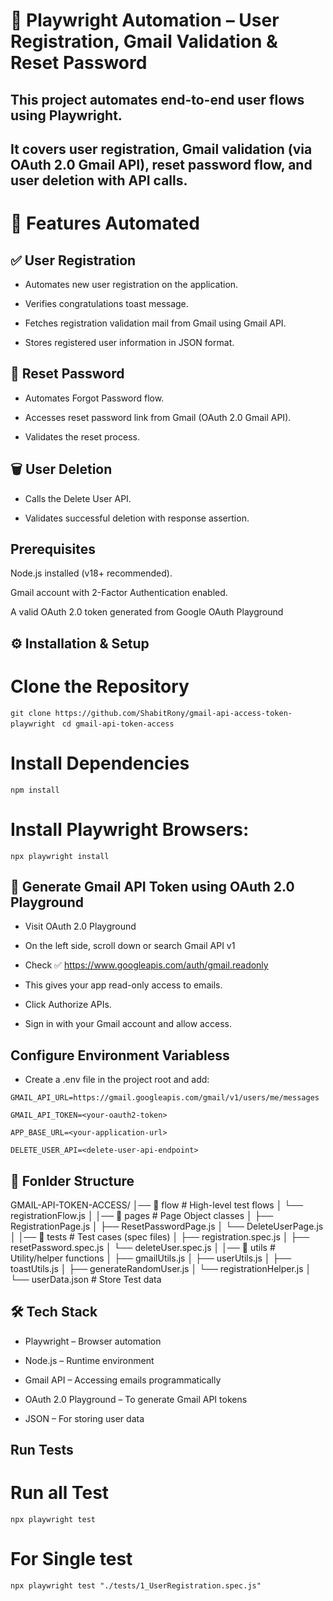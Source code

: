 # 📌 Playwright Automation – User Registration, Gmail Validation & Reset Password

## This project automates end-to-end user flows using Playwright.
## It covers user registration, Gmail validation (via OAuth 2.0 Gmail API), reset password flow, and user deletion with API calls.

# 🚀 Features Automated
## ✅ User Registration

- Automates new user registration on the application.

- Verifies congratulations toast message.

- Fetches registration validation mail from Gmail using Gmail API.

- Stores registered user information in JSON format.

## 🔑 Reset Password

- Automates Forgot Password flow.

- Accesses reset password link from Gmail (OAuth 2.0 Gmail API).

- Validates the reset process.

## 🗑️ User Deletion

- Calls the Delete User API.

- Validates successful deletion with response assertion.

## Prerequisites

Node.js
 installed (v18+ recommended).

Gmail account with 2-Factor Authentication enabled.

A valid OAuth 2.0 token generated from Google OAuth Playground

## ⚙️ Installation & Setup


# Clone the Repository
`git clone https://github.com/ShabitRony/gmail-api-access-token-playwright`
` cd gmail-api-token-access`

# Install Dependencies
`npm install`

# Install Playwright Browsers:
`npx playwright install`

## 📧 Generate Gmail API Token using OAuth 2.0 Playground
- Visit OAuth 2.0 Playground
- On the left side, scroll down or search Gmail API v1

- Check ✅ https://www.googleapis.com/auth/gmail.readonly

- This gives your app read-only access to emails.

- Click Authorize APIs.

- Sign in with your Gmail account and allow access.

## Configure Environment Variabless

- Create a .env file in the project root and add:

```GMAIL_API_URL=https://gmail.googleapis.com/gmail/v1/users/me/messages```

```GMAIL_API_TOKEN=<your-oauth2-token>```

```APP_BASE_URL=<your-application-url>```

```DELETE_USER_API=<delete-user-api-endpoint>```

## 📂 Fonlder Structure
GMAIL-API-TOKEN-ACCESS/
│── 📂 flow                   # High-level test flows
│   └── registrationFlow.js
│
│── 📂 pages                  # Page Object classes
│   ├── RegistrationPage.js
│   ├── ResetPasswordPage.js
│   └── DeleteUserPage.js
│
│── 📂 tests                  # Test cases (spec files)
│   ├── registration.spec.js
│   ├── resetPassword.spec.js
│   └── deleteUser.spec.js
│
│── 📂 utils                  # Utility/helper functions
│   ├── gmailUtils.js
│   ├── userUtils.js
│   ├── toastUtils.js
│   ├── generateRandomUser.js
│   └── registrationHelper.js
│
└── userData.json             # Store Test data


## 🛠️ Tech Stack

- Playwright – Browser automation

- Node.js – Runtime environment

- Gmail API – Accessing emails programmatically

- OAuth 2.0 Playground – To generate Gmail API tokens

- JSON – For storing user data




## Run Tests
# Run all Test
`npx playwright test`
# For Single test
`npx playwright test "./tests/1_UserRegistration.spec.js"`

